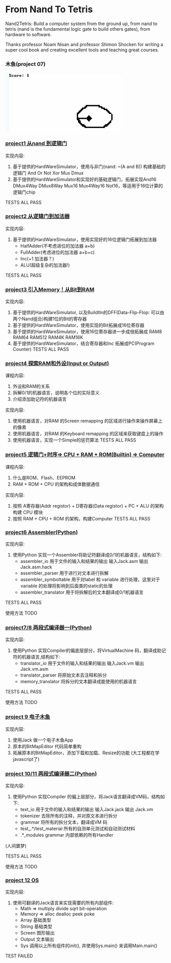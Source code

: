 # From Nand To Tetris
Nand2Tetris: Build a computer system from the ground up, from nand to tetris (nand is the fundamental logic gate to build others gates), from hardware to software.

Thanks professor Noam Nisan and professor Shimon Shocken for writing a super cool book and creating excellent tools and teaching great courses.


### 木鱼(project 07)
![Alt Text](image/wooden_fish.gif)

### [project1 从nand 到逻辑门](projects/01)
实现内容:
1. 基于提供的HardWareSimulator，使用与非门(nand: ~(A and B)) 构建基础的逻辑门 And Or Not Xor Mux Dmux
2. 基于提供的HardWareSimulator和实现好的基础逻辑门，拓展实现And16 DMux4Way DMux8Way Mux16 Mux4Way16 Not16，等适用于16位计算的逻辑门chip

TESTS ALL PASS

### [project2 从逻辑门到加法器](projects/02)
实现内容:
1. 基于提供的HardWareSimulator，使用实现好的16位逻辑门拓展到加法器
    + HalfAdder(不考虑进位的加法器 a+b)
    + FullAdder(考虑进位的加法器 a+b+c)
    + Inc(+1 加法器？)
    + ALU(超级复杂的加法器!)


TESTS ALL PASS

### [project3 引入Memory！从Bit到RAM](projects/03)
实现内容:
1. 基于提供的HardWareSimulator, 以及BuildtIn的DFF(Data-Flip-Flop: 可以由两个Nand组合)构建1位的Bit的寄存器
2. 基于提供的HardWareSimulator，使用实现的Bit拓展成16位寄存器
3. 基于提供的HardWareSimulator，使用16位寄存器进一步成倍拓展成 RAM8 RAM64 RAM512 RAM4K RAM16K
4. 基于提供的HardWareSimulator，结合寄存器和Inc 拓展成PC(Program Counter)
TESTS ALL PASS

### [project4 探索RAM和外设(Input or Output)](projects/04)
课程内容:
1. 外设和RAM的关系
2. 拆解0/1的机器语言，说明各个位的实际意义
3. 介绍添加助记符的机器语言

实现内容:
1. 使用机器语言，对RAM 的Screen remapping 的区域进行操作来操作屏幕上的像素
2. 使用机器语言，对RAM 的Keyboard remapping 的区域来获取键盘上的操作
3. 使用机器语言，实现一个Simple的惩罚算法
TESTS ALL PASS

### [project5 逻辑门+时序=> CPU + RAM + ROM(Builtin) => Computer](projects/05)
课程内容:
1. 什么是ROM、Flash、EEPROM
2. RAM + ROM + CPU 的架构和成体数据通信

实现内容:
1. 按照 A寄存器(Addr registor) + D寄存器(Data registor) + PC + ALU 的架构构建 CPU 模块
2. 按照 RAM + CPU + ROM 的架构，构建Computer
TESTS ALL PASS

### [project6 Assembler(Python)](submodule/hack_assembler)
实现内容:
1. 使用Python 实现一个Assembler将助记符翻译成0/1的机器语言，结构如下:
    - assembler_io 用于文件的输入和结果的输出 输入Jack.asm 输出 Jack.asm.hack
    - assembler_parser 用于进行对文本进行拆解
    - assembler_symboltable 用于对label 和 variable 进行处理，这里对于variable 的处理将影响到后面类的static的处理
    - assembler_translator 用于将拆解后的文本翻译成0/1机器语言

TESTS ALL PASS

使用方法 TODO
    
### [project7/8 两段式编译器一(Python)](submodule/vm_translator)
实现内容:
1. 使用Python 实现Compiler的偏底层部分，将VirtualMachine 码，翻译成助记符的机器语言,结构如下:
    - translator_io 用于文件的输入和结果的输出 输入Jack.vm 输出 Jack.vm.asm
    - translator_parser 将原始文本去注释和拆分
    - memory_translator 将拆分的文本翻译成能使用的机器语言

TESTS ALL PASS

使用方法 TODO

### [project 9 电子木鱼](projects/09/ElectronicWoodenFish)
实现内容:
1. 使用Jack 做一个电子木鱼App
2. 原本的BitMapEditor 代码简单重构
3. 拓展原本的BitMapEditor，添加下载和加载、Resize的功能
(大工程都在学javascript了)

### [project 10/11 两段式编译器二(Python)](submodule/jack_compiler)
实现内容:
1. 使用Python 实现Compiler 的偏上层部分，将Jack语言翻译成VM码，结构如下:
    - text_io 用于文件的输入和结果的输出 输入Jack.jack 输出 Jack.vm
    - tokenizer 去除所有的注释，并对原文本进行拆分
    - grammar 将所有的拆分文本，翻译成VM 码
    - test_.*/test_material 所有的自测单元测试和自动测试材料
    - .*_modules grammar 内部依赖的所有Handler
    
(人间噩梦)

TESTS ALL PASS

使用方法 TODO
### [project 12 OS](projects/12)
实现内容:
1. 使用可翻译的Jack语言来实现需要的所有内部组件:
    - Math => multiply divide sqrt bit-operation
    - Memory => alloc dealloc peek poke
    - Array 基础类型
    - String 基础类型
    - Screen 图形输出
    - Output 文本输出
    - Sys 调用以上所有组件的init(), 并使用Sys.main() 来调用Main.main()

TEST FAILED
